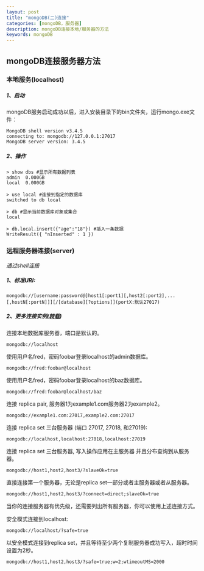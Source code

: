```yaml
---
layout: post
title: "mongoDB(二)连接"
categories: [mongoDB，服务器]
description: mongoDB连接本地/服务器的方法
keywords: mongoDB
---
```


## mongoDB连接服务器方法

### 本地服务(localhost)

##### 1、启动
mongoDB服务启动成功以后，进入安装目录下的bin文件夹，运行mongo.exe文件：
```shell
MongoDB shell version v3.4.5
connecting to: mongodb://127.0.0.1:27017
MongoDB server version: 3.4.5
```

##### 2、操作
```shell
> show dbs #显示所有数据列表
admin  0.000GB
local  0.000GB

> use local #连接到指定的数据库
switched to db local

> db #显示当前数据库对象或集合
local

> db.local.insert({"age":"18"}) #插入一条数据
WriteResult({ "nInserted" : 1 })
```

### 远程服务器连接(server)
_通过shell连接_

##### 1、标准URI:
```shell
mongodb://[username:password@]host1[:port1][,host2[:port2],...[,hostN[:portN]]][/[database][?options]](portX:默认27017)
```
##### 2、更多连接实例([转载](http://www.runoob.com/mongodb/mongodb-connections.html))

连接本地数据库服务器，端口是默认的。
```shell
mongodb://localhost
```
使用用户名fred，密码foobar登录localhost的admin数据库。
```shell
mongodb://fred:foobar@localhost
```
使用用户名fred，密码foobar登录localhost的baz数据库。
```shell
mongodb://fred:foobar@localhost/baz
```
连接 replica pair, 服务器1为example1.com服务器2为example2。
```shell
mongodb://example1.com:27017,example2.com:27017
```
连接 replica set 三台服务器 (端口 27017, 27018, 和27019):
```shell
mongodb://localhost,localhost:27018,localhost:27019
```
连接 replica set 三台服务器, 写入操作应用在主服务器 并且分布查询到从服务器。
```shell
mongodb://host1,host2,host3/?slaveOk=true
```
直接连接第一个服务器，无论是replica set一部分或者主服务器或者从服务器。
```shell
mongodb://host1,host2,host3/?connect=direct;slaveOk=true
```
当你的连接服务器有优先级，还需要列出所有服务器，你可以使用上述连接方式。

安全模式连接到localhost:
```shell
mongodb://localhost/?safe=true
```
以安全模式连接到replica set，并且等待至少两个复制服务器成功写入，超时时间设置为2秒。
```shell
mongodb://host1,host2,host3/?safe=true;w=2;wtimeoutMS=2000
```
